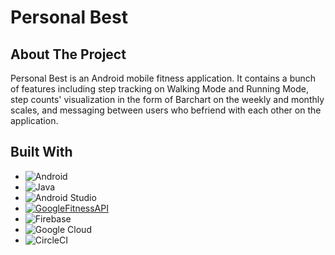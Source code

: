 # Personal Best

## About The Project
Personal Best is an Android mobile fitness application. It contains a bunch of features including step tracking on Walking Mode and Running Mode, step counts' visualization in the form of Barchart on the weekly and monthly scales, and messaging between users who befriend with each other on the application.

## Built With

* ![Android](https://img.shields.io/badge/Android-3DDC84?style=for-the-badge&logo=android&logoColor=white)
* ![Java](https://img.shields.io/badge/java-%23ED8B00.svg?style=for-the-badge&logo=java&logoColor=white)
* ![Android Studio](https://img.shields.io/badge/Android%20Studio-3DDC84.svg?style=for-the-badge&logo=android-studio&logoColor=white)
* [![GoogleFitnessAPI][GoogleFit]][GoogleFit-url]
* ![Firebase](https://img.shields.io/badge/Firebase-039BE5?style=for-the-badge&logo=Firebase&logoColor=white)
* ![Google Cloud](https://img.shields.io/badge/GoogleCloud-%234285F4.svg?style=for-the-badge&logo=google-cloud&logoColor=white)
* ![CircleCI](https://img.shields.io/badge/circle%20ci-%23161616.svg?style=for-the-badge&logo=circleci&logoColor=white)


[GoogleFit]: https://img.shields.io/badge/GoogleFit-000000?style=for-the-badge&logo=google&logoColor=white
[GoogleFit-url]: https://developers.google.com/fit




